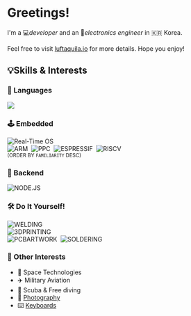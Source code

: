 # Greetings!

I'm a 💻*developer* and an 🔋*electronics engineer* in 🇰🇷 Korea.

Feel free to visit [luftaquila.io](https://luftaquila.io) for more details. Hope you enjoy!

## 💡Skills & Interests
### 📖 Languages
<img src="https://github-readme-stats.vercel.app/api/wakatime?username=luftaquila&layout=compact&theme=vue&hide_title=true&custom_title=Languages%20by%20working%20time&langs_count=8&hide=html,other,java,cmake,css,arduino,vim%20script,autohotkey,git,json,restructuredtext,text,makefile,lua,yaml">

### 🕹️ Embedded
![Real-Time OS](https://img.shields.io/badge/Real--Time%20OS-556472?style=for-the-badge&logo=figshare&logoColor=white)<br>
![ARM](https://img.shields.io/badge/arm-0091BD?style=for-the-badge&logo=arm&logoColor=white)&nbsp;
![PPC](https://img.shields.io/badge/powerpc-FF7328?style=for-the-badge&logo=apple&logoColor=white)&nbsp;
![ESPRESSIF](https://img.shields.io/badge/espressif-E7352C?style=for-the-badge&logo=espressif&logoColor=white)&nbsp;
![RISCV](https://img.shields.io/badge/RISC--V-283272?style=for-the-badge&logo=riscv&logoColor=white)<br>
<sub>(ORDER BY `FAMILIARITY` DESC)</sub>

### 📡 Backend
![NODE.JS](https://img.shields.io/badge/Node.js-339933?style=for-the-badge&logo=nodedotjs&logoColor=white)&nbsp;

### 🛠️ Do It Yourself!
![WELDING](https://img.shields.io/badge/TIG%20&%20ARC%20WELDING-324FFF?style=for-the-badge&logo=Lit&logoColor=white)<br>
![3DPRINTING](https://img.shields.io/badge/3D%20MODELING%20&%20PRINTING-E7352C?style=for-the-badge&logo=Blueprint&logoColor=white)<br>
![PCBARTWORK](https://img.shields.io/badge/PCB%20ARTWORK-006600?style=for-the-badge&logo=Archicad&logoColor=white)&nbsp;
![SOLDERING](https://img.shields.io/badge/SOLDERING-556472?style=for-the-badge&logo=Openlayers&logoColor=white)

### 🌠 Other Interests
* 🚀 Space Technologies
* ✈️ Military Aviation
* 🌊 Scuba & Free diving
* 📸 [Photography](https://luftaquila.io/photos/)
* ⌨️ [Keyboards](https://luftaquila.io/keyboard/)
